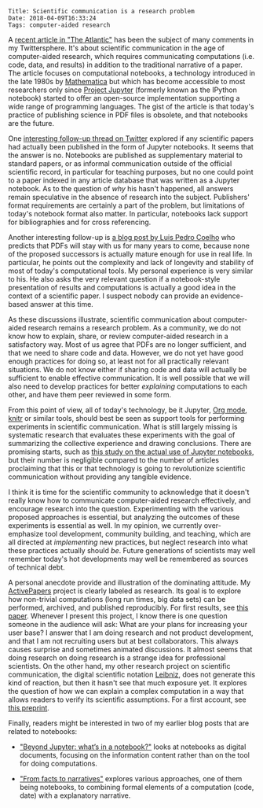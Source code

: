     Title: Scientific communication is a research problem
    Date: 2018-04-09T16:33:24
    Tags: computer-aided research

A [recent article in "The Atlantic"](https://www.theatlantic.com/amp/article/556676/) has been the subject of many comments in my Twittersphere. It's about scientific communication in the age of computer-aided research, which requires communicating computations (i.e. code, data, and results) in addition to the traditional narrative of a paper. The article focuses on computational notebooks, a technology introduced in the late 1980s by [Mathematica](https://www.wolfram.com/mathematica/) but which has become accessible to most researchers only since [Project Jupyter](http://jupyter.org/) (formerly known as the IPython notebook) started to offer an open-source implementation supporting a wide range of programming languages. The gist of the article is that today's practice of publishing science in PDF files is obsolete, and that notebooks are the future.

<!-- more -->

One [interesting follow-up thread on Twitter](https://twitter.com/khinsen/status/982339472036593672) explored if any scientific papers had actually been published in the form of Jupyter notebooks. It seems that the answer is no. Notebooks are published as supplementary material to standard papers, or as informal communication outside of the official scientific record, in particular for teaching purposes, but no one could point to a paper indexed in any article database that was written as a Jupyter notebook. As to the question of *why* his hasn't happened, all answers remain speculative in the absence of research into the subject. Publishers' format requirements are certainly a part of the problem, but limitations of today's notebook format also matter. In particular, notebooks lack support for bibliographies and for cross referencing.

Another interesting follow-up is [a blog post by Luis Pedro Coelho](https://metarabbit.wordpress.com/2018/04/08/the-scientific-paper-of-the-future-is-probably-a-pdf/) who predicts that PDFs will stay with us for many years to come, because none of the proposed successors is actually mature enough for use in real life. In particular, he points out the complexity and lack of longevity and stability of most of today's computational tools. My personal experience is very similar to his. He also asks the very relevant question if a notebook-style presentation of results and computations is actually a good idea in the context of a scientific paper. I suspect nobody can provide an evidence-based answer at this time.

As these discussions illustrate, scientific communication about computer-aided research remains a research problem. As a community, we do not know how to explain, share, or review computer-aided research in a satisfactory way. Most of us agree that PDFs are no longer sufficient, and that we need to share code and data. However, we do not yet have good enough practices for doing so, at least not for all practically relevant situations. We do not know either if sharing code and data will actually be sufficient to enable effective communication. It is well possible that we will also need to develop practices for better *explaining* computations to each other, and have them peer reviewed in some form.

From this point of view, all of today's technology, be it Jupyter, [Org mode](https://orgmode.org/worg/org-contrib/babel/), [knitr](https://yihui.name/knitr/) or similar tools, should best be seen as support tools for performing experiments in scientific communication. What is still largely missing is systematic research that evaluates these experiments with the goal of summarizing the collective experience and drawing conclusions. There are promising starts, such as  [this study on the actual use of Jupyter notebooks](https://hal.archives-ouvertes.fr/hal-01676633), but their number is negligible compared to the number of articles proclaiming that this or that technology is going to revolutionize scientific communication without providing any tangible evidence.

I think it is time for the scientific community to acknowledge that it doesn't really know how to communicate computer-aided research effectively, and encourage research into the question. Experimenting with the various proposed approaches is essential, but analyzing the outcomes of these experiments is essential as well. In my opinion, we currently over-emphasize tool development, community building, and teaching, which are all directed at *implementing* new practices, but neglect research into what these practices actually should *be*. Future generations of scientists may well remember today's hot developments may well be remembered as sources of technical debt.

A personal anecdote provide and illustration of the dominating attitude. My [ActivePapers](http://www.activepapers.org/) project is clearly labeled as research. Its goal is to explore how non-trivial computations (long run times, big data sets) can be performed, archived, and published reproducibly. For first results, see [this paper](https://f1000research.com/articles/3-289/v3). Whenever I present this project, I know there is one question someone in the audience will ask: What are your plans for increasing your user base? I answer that I am doing research and not product development, and that I am not recruiting users but at best collaborators. This always causes surprise and sometimes animated discussions. It almost seems that doing research on doing research is a strange idea for professional scientists. On the other hand, my other research project on scientific communication, the digital scientific notation [Leibniz](https://github.com/khinsen/leibniz), does not generate this kind of reaction, but then it hasn't see that much exposure yet. It explores the question of how we can explain a complex computation in a way that allows readers to verify its scientific assumptions. For a first account, see [this preprint](https://peerj.com/preprints/26633/).

Finally, readers might be interested in two of my earlier blog posts that are related to notebooks:

 - ["Beyond Jupyter: what’s in a notebook?"](https://khinsen.wordpress.com/2015/09/03/beyond-jupyter-whats-in-a-notebook/) looks at notebooks as digital documents, focusing on the information content rather than on the tool for doing computations.

 - ["From facts to narratives"](http://blog.khinsen.net/posts/2015/12/08/from-facts-to-narratives/) explores various approaches, one of them being notebooks, to combining formal elements of a computation (code, date) with a explanatory narrative.
